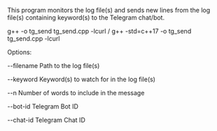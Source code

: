 This program monitors the log file(s) and sends new lines from the log file(s) containing keyword(s) to the Telegram chat/bot.


g++ -o tg_send tg_send.cpp -lcurl
/
g++ -std=c++17 -o tg_send tg_send.cpp -lcurl



Options:


  --filename   Path to the log file(s)

  --keyword    Keyword(s) to watch for in the log file(s)

  --n          Number of words to include in the message

  --bot-id     Telegram Bot ID

  --chat-id    Telegram Chat ID
  
